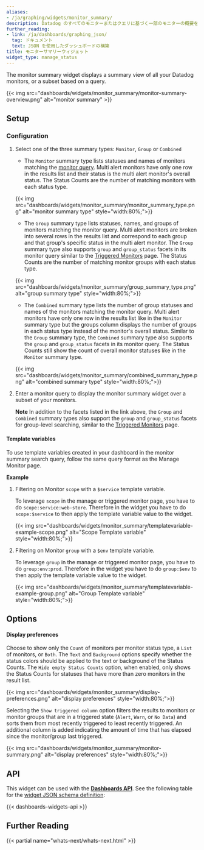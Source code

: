 ```yaml
---
aliases:
- /ja/graphing/widgets/monitor_summary/
description: Datadog のすべてのモニターまたはクエリに基づく一部のモニターの概要を表示する
further_reading:
- link: /ja/dashboards/graphing_json/
  tag: ドキュメント
  text: JSON を使用したダッシュボードの構築
title: モニターサマリーウィジェット
widget_type: manage_status
---
```


The monitor summary widget displays a summary view of all your Datadog monitors, or a subset based on a query.

{{< img src="dashboards/widgets/monitor_summary/monitor-summary-overview.png" alt="monitor summary" >}}

## Setup

### Configuration

1. Select one of the three summary types: `Monitor`, `Group` or `Combined`
    - The `Monitor` summary type lists statuses and names of monitors matching the [monitor query][1]. Multi alert monitors have only one row in the results list and their status is the multi alert monitor's overall status. The Status Counts are the number of matching monitors with each status type.

    {{< img src="dashboards/widgets/monitor_summary/monitor_summary_type.png" alt="monitor summary type" style="width:80%;">}}

    - The `Group` summary type lists statuses, names, and groups of monitors matching the monitor query. Multi alert monitors are broken into several rows in the results list and correspond to each group and that group's specific status in the multi alert monitor. The `Group` summary type also supports `group` and `group_status` facets in its monitor query similar to the [Triggered Monitors][2] page. The Status Counts are the number of matching monitor groups with each status type.

    {{< img src="dashboards/widgets/monitor_summary/group_summary_type.png" alt="group summary type" style="width:80%;">}}

    - The `Combined` summary type lists the number of group statuses and names of the monitors matching the monitor query. Multi alert monitors have only one row in the results list like in the `Monitor` summary type but the groups column displays the number of groups in each status type instead of the monitor's overall status. Similar to the `Group` summary type, the `Combined` summary type also supports the `group` and `group_status` facets in its monitor query. The Status Counts still show the count of overall monitor statuses like in the `Monitor` summary type.

    {{< img src="dashboards/widgets/monitor_summary/combined_summary_type.png" alt="combined summary type" style="width:80%;">}}

2. Enter a monitor query to display the monitor summary widget over a subset of your monitors.

    **Note** In addition to the facets listed in the link above, the `Group` and `Combined` summary types also support the `group` and `group_status` facets for group-level searching, similar to the [Triggered Monitors][2] page.

#### Template variables

To use template variables created in your dashboard in the monitor summary search query, follow the same query format as the Manage Monitor page.

**Example**

1. Filtering on Monitor `scope` with a `$service` template variable.

   To leverage `scope` in the manage or triggered monitor page, you have to do `scope:service:web-store`.
   Therefore in the widget you have to do `scope:$service` to then apply the template variable value to the widget.

   {{< img src="dashboards/widgets/monitor_summary/templatevariable-example-scope.png" alt="Scope Template variable" style="width:80%;">}}


2. Filtering on Monitor `group` with a `$env` template variable.

   To leverage `group` in the manage or triggered monitor page, you have to do `group:env:prod`.
   Therefore in the widget you have to do `group:$env` to then apply the template variable value to the widget.

   {{< img src="dashboards/widgets/monitor_summary/templatevariable-example-group.png" alt="Group Template variable" style="width:80%;">}}

## Options

#### Display preferences

Choose to show only the `Count` of monitors per monitor status type, a `List` of monitors, or `Both`. The `Text` and `Background` options specify whether the status colors should be applied to the text or background of the Status Counts. The `Hide empty Status Counts` option, when enabled, only shows the Status Counts for statuses that have more than zero monitors in the result list.

{{< img src="dashboards/widgets/monitor_summary/display-preferences.png" alt="display preferences" style="width:80%;">}}

Selecting the `Show triggered column` option filters the results to monitors or monitor groups that are in a triggered state (`Alert`, `Warn`, or `No Data`) and sorts them from most recently triggered to least recently triggered. An additional column is added indicating the amount of time that has elapsed since the monitor/group last triggered.

{{< img src="dashboards/widgets/monitor_summary/monitor-summary.png" alt="display preferences" style="width:80%;">}}

## API

This widget can be used with the **[Dashboards API][3]**. See the following table for the [widget JSON schema definition][4]:

{{< dashboards-widgets-api >}}

## Further Reading

{{< partial name="whats-next/whats-next.html" >}}

[1]: /ja/monitors/manage/
[2]: /ja/monitors/manage/#grouped-results
[3]: /ja/api/latest/dashboards/
[4]: /ja/dashboards/graphing_json/widget_json/